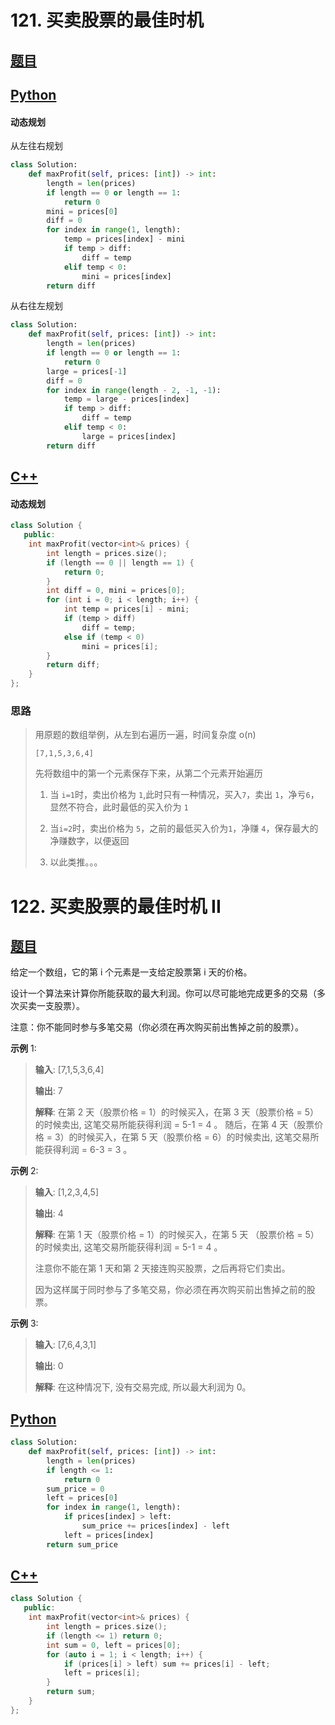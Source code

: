 # 121. 买卖股票的最佳时机

## [题目](https://leetcode-cn.com/problems/best-time-to-buy-and-sell-stock/)

## [Python](./121.%20买卖股票的最佳时机.py)

#### 动态规划

从左往右规划

``` python
class Solution:
    def maxProfit(self, prices: [int]) -> int:
        length = len(prices)
        if length == 0 or length == 1:
            return 0
        mini = prices[0]
        diff = 0
        for index in range(1, length):
            temp = prices[index] - mini
            if temp > diff:
                diff = temp
            elif temp < 0:
                mini = prices[index]
        return diff
```

从右往左规划

``` python
class Solution:
    def maxProfit(self, prices: [int]) -> int:
        length = len(prices)
        if length == 0 or length == 1:
            return 0
        large = prices[-1]
        diff = 0
        for index in range(length - 2, -1, -1):
            temp = large - prices[index]
            if temp > diff:
                diff = temp
            elif temp < 0:
                large = prices[index]
        return diff
```



## [C++](./121.%20买卖股票的最佳时机.cc)

#### 动态规划

``` c++
class Solution {
   public:
    int maxProfit(vector<int>& prices) {
        int length = prices.size();
        if (length == 0 || length == 1) {
            return 0;
        }
        int diff = 0, mini = prices[0];
        for (int i = 0; i < length; i++) {
            int temp = prices[i] - mini;
            if (temp > diff)
                diff = temp;
            else if (temp < 0)
                mini = prices[i];
        }
        return diff;
    }
};
```



### 思路

> 用原题的数组举例，从左到右遍历一遍，时间复杂度 o(n)
>
> `[7,1,5,3,6,4]`
>
> 先将数组中的第一个元素保存下来，从第二个元素开始遍历
>
> 1. 当 `i=1`时，卖出价格为 `1`,此时只有一种情况，买入`7`，卖出 `1`，净亏`6`，显然不符合，此时最低的买入价为 `1`
>
> 2. 当`i=2`时，卖出价格为 `5`，之前的最低买入价为`1`，净赚 `4`，保存最大的净赚数字，以便返回
> 3. 以此类推。。。



# 122. 买卖股票的最佳时机 II

## [题目](https://leetcode-cn.com/problems/best-time-to-buy-and-sell-stock-ii/)

给定一个数组，它的第 i 个元素是一支给定股票第 i 天的价格。

设计一个算法来计算你所能获取的最大利润。你可以尽可能地完成更多的交易（多次买卖一支股票）。

注意：你不能同时参与多笔交易（你必须在再次购买前出售掉之前的股票）。

**示例** 1:

> **输入**: [7,1,5,3,6,4]
>
> **输出**: 7
>
> **解释**: 在第 2 天（股票价格 = 1）的时候买入，在第 3 天（股票价格 = 5）的时候卖出, 这笔交易所能获得利润 = 5-1 = 4 。 随后，在第 4 天（股票价格 = 3）的时候买入，在第 5 天（股票价格 = 6）的时候卖出, 这笔交易所能获得利润 = 6-3 = 3 。

**示例** 2:

> **输入**: [1,2,3,4,5]
>
> **输出**: 4
>
> **解释**: 在第 1 天（股票价格 = 1）的时候买入，在第 5 天 （股票价格 = 5）的时候卖出, 这笔交易所能获得利润 = 5-1 = 4 。
>
> 注意你不能在第 1 天和第 2 天接连购买股票，之后再将它们卖出。
>
> 因为这样属于同时参与了多笔交易，你必须在再次购买前出售掉之前的股票。

**示例** 3:

> **输入**: [7,6,4,3,1]
>
> **输出**: 0
>
> **解释**: 在这种情况下, 没有交易完成, 所以最大利润为 0。

## [Python](./122.%20买卖股票的最佳时机%20II.py)

``` python
class Solution:
    def maxProfit(self, prices: [int]) -> int:
        length = len(prices)
        if length <= 1:
            return 0
        sum_price = 0
        left = prices[0]
        for index in range(1, length):
            if prices[index] > left:
                sum_price += prices[index] - left
            left = prices[index]
        return sum_price
```

## [C++](./122.%20买卖股票的最佳时机%20II.cc)

``` c++
class Solution {
   public:
    int maxProfit(vector<int>& prices) {
        int length = prices.size();
        if (length <= 1) return 0;
        int sum = 0, left = prices[0];
        for (auto i = 1; i < length; i++) {
            if (prices[i] > left) sum += prices[i] - left;
            left = prices[i];
        }
        return sum;
    }
};
```

